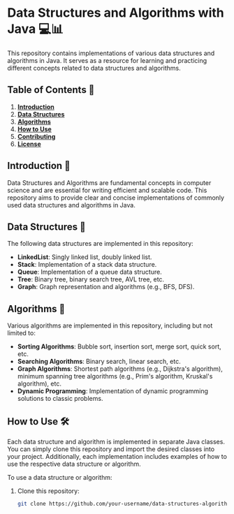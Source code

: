 # Data Structures and Algorithms with Java 💻📊

This repository contains implementations of various data structures and algorithms in Java. It serves as a resource for learning and practicing different concepts related to data structures and algorithms.

## Table of Contents 📜

1. [**Introduction**](#introduction)
2. [**Data Structures**](#data-structures)
3. [**Algorithms**](#algorithms)
4. [**How to Use**](#how-to-use)
5. [**Contributing**](#contributing)
6. [**License**](#license)

## **Introduction** 🚀

Data Structures and Algorithms are fundamental concepts in computer science and are essential for writing efficient and scalable code. This repository aims to provide clear and concise implementations of commonly used data structures and algorithms in Java.

## **Data Structures** 🌲

The following data structures are implemented in this repository:

- **LinkedList**: Singly linked list, doubly linked list.
- **Stack**: Implementation of a stack data structure.
- **Queue**: Implementation of a queue data structure.
- **Tree**: Binary tree, binary search tree, AVL tree, etc.
- **Graph**: Graph representation and algorithms (e.g., BFS, DFS).

## **Algorithms** 🧠

Various algorithms are implemented in this repository, including but not limited to:

- **Sorting Algorithms**: Bubble sort, insertion sort, merge sort, quick sort, etc.
- **Searching Algorithms**: Binary search, linear search, etc.
- **Graph Algorithms**: Shortest path algorithms (e.g., Dijkstra's algorithm), minimum spanning tree algorithms (e.g., Prim's algorithm, Kruskal's algorithm), etc.
- **Dynamic Programming**: Implementation of dynamic programming solutions to classic problems.

## **How to Use** 🛠️

Each data structure and algorithm is implemented in separate Java classes. You can simply clone this repository and import the desired classes into your project. Additionally, each implementation includes examples of how to use the respective data structure or algorithm.

To use a data structure or algorithm:

1. Clone this repository:

   ```bash
   git clone https://github.com/your-username/data-structures-algorithms-java.git
